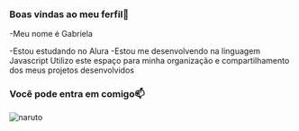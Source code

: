 ### Boas vindas ao meu ferfil💙

-Meu nome é Gabriela

-Estou estudando no Alura
-Estou me desenvolvendo na linguagem Javascript
Utilizo este espaço para minha organização e compartilhamento dos meus projetos desenvolvidos

### Você pode entra em comigo📫


![naruto](https://github.com/user-attachments/assets/7361bbe6-5bd1-433d-a00b-8cf3cf2b7497)

